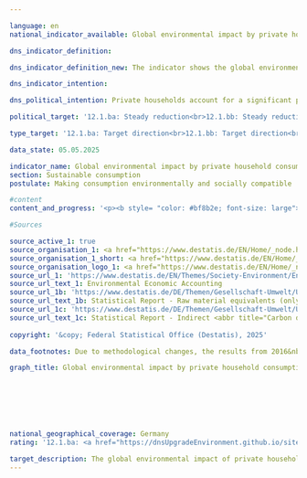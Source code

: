 ```yaml
---

language: en        
national_indicator_available: Global environmental impact by private household consumption        

dns_indicator_definition:         

dns_indicator_definition_new: The indicator shows the global environmental impact of private household consumption compared to the base year 2010. Specifically, these are the domestic and foreign use of raw materials (12.1.ba), energy consumption (12.1.bb) and carbon dioxide (<abbr title="Carbon dioxide" tabindex="0">CO₂</abbr>) emissions (12.1.bc) in connection with the production and consumption of all goods for the consumption activities of domestic private households.        

dns_indicator_intention:         

dns_political_intention: Private households account for a significant proportion of an economy's resource consumption through their consumption activities. However, this consumption is not only domestic, but also takes place indirectly abroad through the production of imported goods. The indicator therefore provides information on the global environmental impact of the consumption activities of private households. By reducing energy consumption, for example, resources are saved at home and abroad and climate-damaging carbon dioxide emissions are avoided.        

political_target: '12.1.ba: Steady reduction<br>12.1.bb: Steady reduction<br>12.1.bc: Steady reduction'        

type_target: '12.1.ba: Target direction<br>12.1.bb: Target direction<br>12.1.bc: Target direction'        

data_state: 05.05.2025        

indicator_name: Global environmental impact by private household consumption        
section: Sustainable consumption        
postulate: Making consumption environmentally and socially compatible        

#content         
content_and_progress: '<p><b style= "color: #bf8b2e; font-size: large">12.1.b Global environmental impact by private household consumption</b><br><br>The environmental impact of private household consumption cannot be fully captured by a single indicator. Therefore, the analysis is based on three key influencing factors: raw material use (Indicator 12.1.ba), energy consumption (Indicator 12.1.bb), and <abbr title="Carbon dioxide" tabindex="0">CO₂</abbr> emissions resulting from private household consumption (Indicator 12.1.bc). The underlying data is sourced from the Environmental-Economic Accounting (<abbr title="Environmental economic accounts" tabindex="0">UGR</abbr>). The <abbr title="Environmental economic accounts" tabindex="0">UGR</abbr> quantifies the environmental impacts associated with the production of goods for private household consumption using an input-output model.<br><br>Private households consume resources both directly and indirectly. Accordingly, the three indicators account for both direct and indirect consumption and capture environmental impacts both within Germany and those occurring abroad due to production processes for goods consumed in Germany.<br><br>Direct consumption includes, for instance, the use of natural gas for heating, fuel consumption in road transport, and the direct consumption of food.<br><br>Indirect consumption arises along the entire production and supply chain&nbsp;–&nbsp;for example, during the manufacture, processing, and transport of consumer goods&nbsp;–&nbsp;and involves both domestic and foreign resource and energy use, as well as <abbr title="Carbon dioxide" tabindex="0">CO₂</abbr> emissions.<br><br>There are close interrelations between raw material use, energy consumption, and <abbr title="Carbon dioxide" tabindex="0">CO₂</abbr> emissions. The use of fossil fuels such as coal, crude oil, or natural gas for electricity and heat generation leads not only to resource and energy use but also to <abbr title="Carbon dioxide" tabindex="0">CO₂</abbr> emissions.<br><br>All three indicators are presented in comparison to the reference year 2010.<br><br><b>12.1.ba Raw Material Use</b><br><br>Raw materials are categorised into abiotic and biotic resources. Abiotic resources include fossil fuels such as coal, crude oil, and natural gas, as well as non-energy raw materials like ores and other mineral resources, including sand, gravel, limestone, clay, silica sands, salt, and fertiliser minerals.<br><br>Biotic raw materials encompass plant-based products from agriculture and forestry as well as wild animals obtained through hunting or fishing. By contrast, products of animal husbandry such as meat, milk, or eggs are classified as economic goods rather than raw materials.<br><br>Water is not considered a separate raw material, as its quantitative dominance would overshadow the presentation of other raw material groups. However, the water content of biotic raw materials is included as part of the respective resource.<br><br>Total raw material use for private household consumption remained largely stable from 2010&nbsp;but began to decline after 2016, amounting to a preliminary figure of 555&nbsp;million tonnes in 2022. This corresponds to a reduction to 89.2&nbsp;% of the 2010&nbsp;level. A more detailed analysis reveals that the use of abiotic raw materials fell by 12.1&nbsp;% since 2010, while the use of biotic raw materials declined by 7.1&nbsp;%.<br><br>In 2022, approximately 60.5&nbsp;% of abiotic resource consumption was attributable to fossil fuels. Their use fell by 14.1&nbsp;% since 2010. The consumption of ores decreased by 25.8&nbsp;%, while the use of other mineral resources increased by 17.2&nbsp;%.<br><br><b>12.1.bb Energy Consumption</b><br><br>The data on energy consumption also includes transformation, storage, and transmission losses, such as those arising during electricity and district heating generation in the context of indirect consumption. The indicator is influenced by both changes in consumption behaviour and efficiency improvements in energy supply.<br><br>Since 2010, energy consumption resulting from private household consumption has been on a downward trend. By 2021, it had decreased by 14.3&nbsp;% to 8,509&nbsp;petajoules. Approximately 45&nbsp;% of this energy use is attributable to direct household consumption, while 55&nbsp;% stems from indirect energy use incurred during the production of goods demanded by households. Compared to 2010, the decline in direct energy consumption was smaller than in indirect consumption.<br><br>Energy consumption is broken down into the categories of residential energy use (direct), mobility, energy goods, other products, food, services, and trade. The largest share is accounted for by residential energy use (direct), representing 30&nbsp;% of total household energy consumption&nbsp;–&nbsp;equivalent to 2,554&nbsp;petajoules in 2021&nbsp;–&nbsp;followed by mobility at 20&nbsp;%.<br><br>Between 2010&nbsp;and 2021, energy consumption per household fell by 16.9&nbsp;% to 208&nbsp;gigajoules. Per capita, this equates to a decline of 15.8&nbsp;% to 102&nbsp;gigajoules.<br><br><b>12.1.bc <abbr title="Carbon dioxide" tabindex="0">CO₂</abbr> Emissions</b><br><br>In 2021, <abbr title="Carbon dioxide" tabindex="0">CO₂</abbr> emissions from private household consumption amounted to 540&nbsp;million tonnes, representing a 16.9&nbsp;% decrease compared to 2010.<br><br>As with energy consumption, direct emissions&nbsp;–&nbsp;down by 9.8&nbsp;%&nbsp;–&nbsp;declined less sharply than indirect emissions, which are generated during the production and transport of consumer goods. These decreased by 20.8&nbsp;%.<br><br>In 2021, consumption activities resulted in 13.2&nbsp;tonnes of <abbr title="Carbon dioxide" tabindex="0">CO₂</abbr> emissions per household&nbsp;–&nbsp;a reduction of 19.4&nbsp;% compared to 2010.<br><br><b>Interpretation of Indicators and Methodological Notes</b><br><br>The indicators on global environmental impacts relate to private household consumption across the entire economy and are normalised to the year 2010. They do not refer to the number of individuals or households. When interpreting the results, it is important to note that, in addition to efficiency gains and changes in consumption behaviour, demographic developments&nbsp;–&nbsp;such as population growth or an increase in the number of households&nbsp;–&nbsp;can also influence <abbr title="Carbon dioxide" tabindex="0">CO₂</abbr> emissions as well as raw material and energy use.<br><br>For instance, a growing population can result in absolute consumption and emissions not decreasing&nbsp;–&nbsp;or even increasing&nbsp;–&nbsp;despite efficiency improvements or shifts in consumer behaviour.</p>'                

#Sources        

source_active_1: true
source_organisation_1: <a href="https://www.destatis.de/EN/Home/_node.html" target="_blank">Federal Statistical Office</a>
source_organisation_1_short: <a href="https://www.destatis.de/EN/Home/_node.html" target="_blank">Federal Statistical Office</a>
source_organisation_logo_1: <a href="https://www.destatis.de/EN/Home/_node.html" target="_blank"><img src="https://dnsTestEnvironment.github.io/dns-indicators/public/OrgImgEn/destatis.png" alt="Federal Statistical Office" title=" Click here to visit the homepage of the organizationFederal Statistical Office" style="height:60px; width:148px; border:transparent"/></a>
source_url_1: 'https://www.destatis.de/EN/Themes/Society-Environment/Environment/Environmental-Economic-Accounting/_node.html'
source_url_text_1: Environmental Economic Accounting
source_url_1b: 'https://www.destatis.de/DE/Themen/Gesellschaft-Umwelt/Umwelt/UGR/rohstoffe-materialfluesse-wasser/_inhalt.html#_47vjyakwy'
source_url_text_1b: Statistical Report - Raw material equivalents (only available in German)
source_url_1c: 'https://www.destatis.de/DE/Themen/Gesellschaft-Umwelt/Umwelt/UGR/energiefluesse-emissionen/Publikationen/Downloads/statistischer-bericht-ugr-energiefluesse-emissionen-5859006217005.html'
source_url_text_1c: Statistical Report - Indirect <abbr title="Carbon dioxide" tabindex="0">CO₂</abbr>-emissions and indirekt energy flows
        
copyright: '&copy; Federal Statistical Office (Destatis), 2025'        

data_footnotes: Due to methodological changes, the results from 2016&nbsp;are only comparable with previous years to a limited extent.<br>• 2022&nbsp;provisional data.        

graph_title: Global environmental impact by private household consumption        

        

        

                

national_geographical_coverage: Germany        
rating: '12.1.ba: <a href="https://dnsUpgradeEnvironment.github.io/site/en/status"><img src="https://sdg-indikatoren.de/public/Wettersymbole/Sonne.png" title="In 2022 both the average value and the previous annual change pointed in the right direction." alt="Weathersymbol: Sun"/></a><br>12.1.bb: <a href="https://dnsUpgradeEnvironment.github.io/site/en/status"><img src="https://sdg-indikatoren.de/public/Wettersymbole/Leicht bewölkt.png" title="In 2021 the average development aimed in the right direction, but in the previous year there had been a development in the wrong direction or no change at all." alt="Weathersymbol: Clouded sun"/></a><br>12.1.bc: <a href="https://dnsUpgradeEnvironment.github.io/site/en/status"><img src="https://sdg-indikatoren.de/public/Wettersymbole/Leicht bewölkt.png" title="In 2021 the average development aimed in the right direction, but in the previous year there had been a development in the wrong direction or no change at all." alt="Weathersymbol: Clouded sun"/></a>'        

target_description: The global environmental impact of private household consumption is to be reduced in all three areas (use of raw materials, energy consumption and <abbr title="Carbon dioxide" tabindex="0">CO₂</abbr> emissions).<br><br>Based on the target formulation, the value for all three indicators has fallen on average over the last six years and has therefore developed in the desired direction. In the last year (2022), the value of indicator 12.1.ba also fell, meaning that this indicator is rated as "Sun" for 2022. However, the values of indicators 12.1.bb and 12.1.bc increased between 2020&nbsp;and 2021, meaning that these indicators are rated as "slightly cloudy" for 2021.        
---
```


